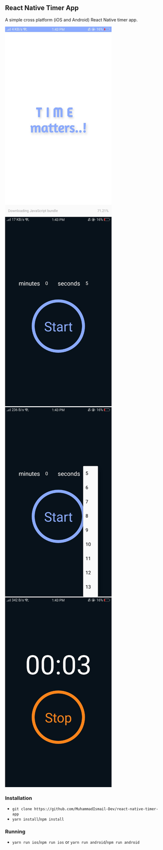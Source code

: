 ## React Native Timer App

A simple cross platform (iOS and Android) React Native timer app.

<img src="./assets/ss/ssScreen1.jpeg" alt="drawing" width="350"/> <img src="./assets/ss/ssScreen2.jpeg" alt="drawing" width="350"/>
<img src="./assets/ss/ssScreen3.jpeg" alt="drawing" width="350"/>
<img src="./assets/ss/ssScreen4.jpeg" alt="drawing" width="350"/>

### Installation

- `git clone https://github.com/MuhammadIsmail-Dev/react-native-timer-app`
- `yarn install`/`npm install`

### Running

- `yarn run ios`/`npm run ios` or `yarn run android`/`npm run android`
